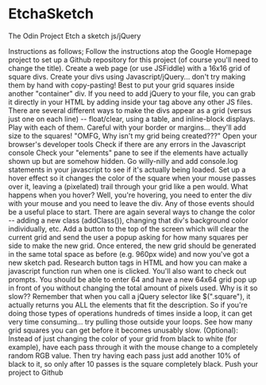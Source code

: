 # EtchaSketch
The Odin Project Etch a sketch js/jQuery

Instructions as follows;
    Follow the instructions atop the Google Homepage project to set up a Github repository for this project (of course you'll need to change the title).
    Create a web page (or use JSFiddle) with a 16x16 grid of square divs.
        Create your divs using Javascript/jQuery... don't try making them by hand with copy-pasting!
        Best to put your grid squares inside another "container" div.
        If you need to add jQuery to your file, you can grab it directly in your HTML by adding <script src="http://ajax.googleapis.com/ajax/libs/jquery/1.11.0/jquery.min.js"></script> inside your <head> tag above any other JS files.
        There are several different ways to make the divs appear as a grid (versus just one on each line) -- float/clear, using a table, and inline-block displays. Play with each of them.
        Careful with your border or margins... they'll add size to the squares!
        "OMFG, Why isn't my grid being created???"
            Open your browser's developer tools
            Check if there are any errors in the Javascript console
            Check your "elements" pane to see if the elements have actually shown up but are somehow hidden.
            Go willy-nilly and add console.log statements in your javascript to see if it's actually being loaded.
    Set up a hover effect so it changes the color of the square when your mouse passes over it, leaving a (pixelated) trail through your grid like a pen would.
        What happens when you hover? Well, you're hovering, you need to enter the div with your mouse and you need to leave the div. Any of those events should be a useful place to start.
        There are again several ways to change the color -- adding a new class (addClass()), changing that div's background color individually, etc.
    Add a button to the top of the screen which will clear the current grid and send the user a popup asking for how many squares per side to make the new grid. Once entered, the new grid should be generated in the same total space as before (e.g. 960px wide) and now you've got a new sketch pad.
        Research button tags in HTML and how you can make a javascript function run when one is clicked.
        You'll also want to check out prompts.
        You should be able to enter 64 and have a new 64x64 grid pop up in front of you without changing the total amount of pixels used.
        Why is it so slow?? Remember that when you call a jQuery selector like $(".square"), it actually returns you ALL the elements that fit the description. So if you're doing those types of operations hundreds of times inside a loop, it can get very time consuming... try pulling those outside your loops.
        See how many grid squares you can get before it becomes unusably slow.
    (Optional): Instead of just changing the color of your grid from black to white (for example), have each pass through it with the mouse change to a completely random RGB value. Then try having each pass just add another 10% of black to it, so only after 10 passes is the square completely black.
    Push your project to Github

